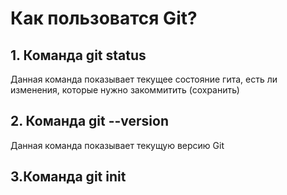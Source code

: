# Как пользоватся Git?
## 1. Команда git status   
Данная команда показывает текущее состояние гита, есть ли изменения, которые нужно закоммитить (сохранить)
## 2. Команда  git --version
Данная команда показывает текущую версию Git 
## 3.Команда git init
